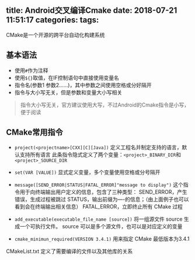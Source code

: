 title: Android交叉编译Cmake
date: 2018-07-21 11:51:17
categories:
tags:
---
CMake是一个开源的跨平台自动化构建系统
<!--more-->
## 基本语法
- 使用`#`作为注释
- 使用`${}`取值，在IF控制语句中直接使用变量名
- 指令名(参数1 参数2……)，其中参数之间使用空格或分好隔开
- 指令与大小写无关，但是参数和变量大小写相关
> 指令大小写无关，官方建议使用大写，不过Android的Cmake指令是小写，便于阅读

## CMake常用指令
- `project(<projectname>[CXX][C][Java])`
定义工程名并制定支持的语言，默认支持所有语言
此条指令隐式定义了两个变量：`<project>_BINARY_DIR`和`<project>_SOURCE_DIR`

- `set(VAR [VALUE])`
显式定义变量，多个变量使用空格或分号隔开

- `message([SEND_ERROR|STATUS|FATAL_ERROR]"message to display")`
这个指令用于向终端输出用户定义的信息，包含了三种类型：
SEND_ERROR，产生错误，生成过程被跳过
STATUS，输出前缀为—-的信息；（由上面例子也可以看到会在终端输出相关信息）
FATAL_ERROR，立即终止所有 CMake 过程

- `add_executable(executable_file_name [source])`
将一组源文件 source 生成一个可执行文件。 source 可以是多个源文件，也可以是对应定义的变量

- `cmake_minimun_required(VERSION 3.4.1)`
用来指定 CMake 最低版本为3.4.1

CMakeList.txt
定义了需要编译的文件以及其他库的关系
